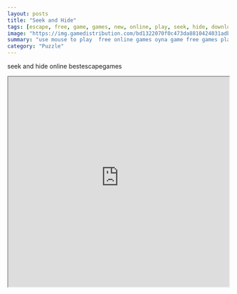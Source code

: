 ```yaml
---
layout: posts
title: "Seek and Hide"
tags: [escape, free, game, games, new, online, play, seek, hide, download, free, online, games, oyna, game, free, games, play, play, games]
image: "https://img.gamedistribution.com/bd1322070f0c473da8810424031adb02.jpg"
summary: "use mouse to play  free online games oyna game free games play play games"
category: "Puzzle"
---
```


seek and hide online bestescapegames

<iframe width="100%" height="480px;" src="https://flash.gamedistribution.com?game=bd1322070f0c473da8810424031adb02"></iframe>